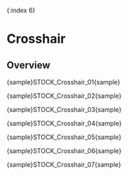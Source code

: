 {:index 6}

# Crosshair

## Overview

{sample}STOCK\_Crosshair\_01{sample}

{sample}STOCK\_Crosshair\_02{sample}

{sample}STOCK\_Crosshair\_03{sample}

{sample}STOCK\_Crosshair\_04{sample}

{sample}STOCK\_Crosshair\_05{sample}

{sample}STOCK\_Crosshair\_06{sample}

{sample}STOCK\_Crosshair\_07{sample}